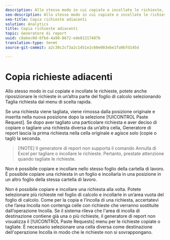 ```yaml
---
description: Allo stesso modo in cui copiate e incollate le richieste, potete anche riposizionare le richieste in un’altra parte del foglio di calcolo selezionando Taglia richiesta dal menu di scelta rapida.
seo-description: Allo stesso modo in cui copiate e incollate le richieste, potete anche riposizionare le richieste in un’altra parte del foglio di calcolo selezionando Taglia richiesta dal menu di scelta rapida.
seo-title: Copia richieste adiacenti
solution: Analytics
title: Copia richieste adiacenti
topic: Generatore di report
uuid: c8abec0d-6fbd-4a98-8672-ede81317487b
translation-type: tm+mt
source-git-commit: a2c38c2cf3a2c1451e2c60e003ebe1fa9bfd145d

---
```



# Copia richieste adiacenti

Allo stesso modo in cui copiate e incollate le richieste, potete anche riposizionare le richieste in un’altra parte del foglio di calcolo selezionando Taglia richiesta dal menu di scelta rapida.

Se una richiesta viene tagliata, viene rimossa dalla posizione originale e inserita nella nuova posizione dopo la selezione [!UICONTROL Paste Request]. Se dopo aver tagliato una particolare richiesta e aver deciso di copiare o tagliare una richiesta diversa da un’altra cella, Generatore di report lascia la prima richiesta nella cella originale e agisce solo (copie o tagli) la seconda.

> [!NOTE] Il generatore di report non supporta il comando Annulla di Excel per tagliare o incollare le richieste. Pertanto, prestate attenzione quando tagliate le richieste.

Non è possibile copiare e incollare nello stesso foglio della cartella di lavoro. È possibile copiare una richiesta in un foglio e incollarla in una posizione in un altro foglio della stessa cartella di lavoro.

Non è possibile copiare e incollare una richiesta alla volta. Potete selezionare più richieste nel foglio di calcolo e incollarle in un’area vuota del foglio di calcolo. Come per la copia e l’incolla di una richiesta, accertatevi che l’area Incolla non contenga celle con richieste che verranno sostituite dall’operazione Incolla. Se il sistema rileva che l'area di incolla di destinazione contiene già una o più richieste, il generatore di report non visualizza il [!UICONTROL Paste Requests] menu per le richieste copiate o tagliate. È necessario selezionare una cella diversa come destinazione dell'operazione Incolla in modo che le richieste non si sovrappongano.
